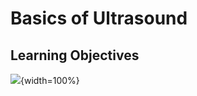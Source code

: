 
# Basics of Ultrasound

## Learning Objectives

![](04e-ultrasound_files/figure-docx//1ME0NbcIBmnHJRhX3JJyCwJuuomkl_BjJp6lD5oD5WnU_gd422c5de97_0_10.png){width=100%}
